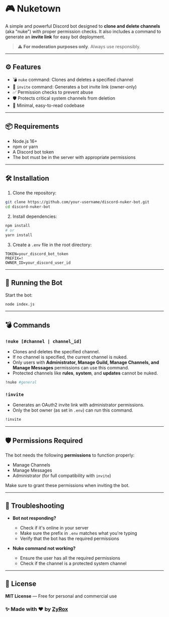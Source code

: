 # 🎮 Nuketown

A simple and powerful Discord bot designed to **clone and delete channels** (aka "nuke") with proper permission checks. It also includes a command to generate an **invite link** for easy bot deployment.

> ⚠️ **For moderation purposes only**. Always use responsibly.

---

## ⚙️ Features

- 💣 `nuke` command: Clones and deletes a specified channel
- 🔗 `invite` command: Generates a bot invite link (owner-only)
- ✅ Permission checks to prevent abuse
- 🛡️ Protects critical system channels from deletion
- 🧼 Minimal, easy-to-read codebase

---

## 📦 Requirements

- Node.js 16+
- npm or yarn
- A Discord bot token
- The bot must be in the server with appropriate permissions

---

## 🛠️ Installation

1. Clone the repository:
```bash
git clone https://github.com/your-username/discord-nuker-bot.git
cd discord-nuker-bot
```

2. Install dependencies:
```bash
npm install
# or
yarn install
```

3. Create a `.env` file in the root directory:
```env
TOKEN=your_discord_bot_token
PREFIX=!
OWNER_ID=your_discord_user_id
```

---

## 🚀 Running the Bot

Start the bot:
```bash
node index.js
```

---

## 💣 Commands

### `!nuke [#channel | channel_id]`

- Clones and deletes the specified channel.
- If no channel is specified, the current channel is nuked.
- Only users with **Administrator, Manage Guild, Manage Channels, and Manage Messages** permissions can use this command.
- Protected channels like **rules**, **system**, and **updates** cannot be nuked.

```bash
!nuke #general
```

### `!invite`

- Generates an OAuth2 invite link with administrator permissions.
- Only the bot owner (as set in `.env`) can run this command.

```bash
!invite
```

---

## 🛡️ Permissions Required

The bot needs the following **permissions** to function properly:

- Manage Channels
- Manage Messages
- Administrator (for full compatibility with `invite`)

Make sure to grant these permissions when inviting the bot.

---

## 🐛 Troubleshooting

- **Bot not responding?**
  - Check if it's online in your server
  - Make sure the prefix in `.env` matches what you're typing
  - Verify that the bot has the required permissions

- **Nuke command not working?**
  - Ensure the user has all the required permissions
  - Check if the channel is a protected system channel

---

## 📜 License

**MIT License** — Free for personal and commercial use

### ✨ Made with ❤️ by [ZyRox](https://github.com/tamagotchifag)
